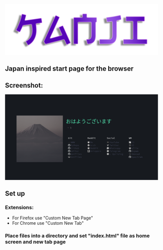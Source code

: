 ![bg](bg.png)

## Japan inspired start page for the browser

## Screenshot:
![screen](screen.png)

## Set up

### Extensions:
* For Firefox use "Custom New Tab Page"
* For Chrome use "Custom New Tab"

### Place files into a directory and set "index.html" file as home screen and new tab page